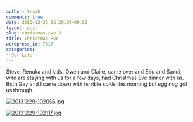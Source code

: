 ```yaml
---
author: troyh
comments: true
date: 2013-12-25 06:20:09+00:00
layout: post
slug: christmas-eve-3
title: Christmas Eve
wordpress_id: 7327
categories:
- Our Life
---
```


Steve, Renuka and kids, Owen and Claire, came over and Eric and Sandi, who are staying with us for a few days, had Christmas Eve dinner with us. Both Gay and I came down with terrible colds this morning but egg nog got us through.

  
  
[![20131229-102056.jpg](http://troyandgay.files.wordpress.com/2013/12/20131229-102056.jpg)](http://troyandgay.files.wordpress.com/2013/12/20131229-102056.jpg)  
  
[![20131229-102117.jpg](http://troyandgay.files.wordpress.com/2013/12/20131229-102117.jpg)](http://troyandgay.files.wordpress.com/2013/12/20131229-102117.jpg)
